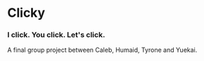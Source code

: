 # Clicky

### I click. You click. Let's click.
A final group project between Caleb, Humaid, Tyrone and Yuekai.
